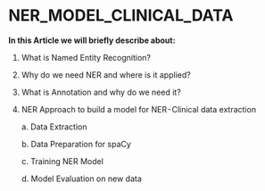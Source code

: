 # NER_MODEL_CLINICAL_DATA

**In this Article we will briefly describe about:**
1. What is Named Entity Recognition?
2. Why do we need NER and where is it applied?
3. What is Annotation and why do we need it?
4. NER Approach to build a model for NER - Clinical data extraction

    a. Data Extraction
    
    b. Data Preparation for spaCy
    
    c. Training NER Model
    
    d. Model Evaluation on new data
